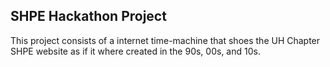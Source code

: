 ## SHPE Hackathon Project

This project consists of a internet time-machine that shoes the UH Chapter SHPE website as if it where created in the 90s,
00s, and 10s.
